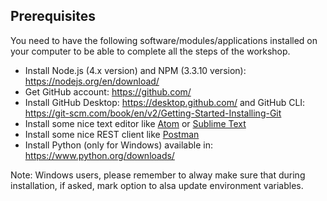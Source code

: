 ## Prerequisites

You need to have the following software/modules/applications installed on your computer to be able to complete all the steps of the workshop.

- Install Node.js (4.x version) and NPM (3.3.10 version): https://nodejs.org/en/download/
- Get GitHub account: https://github.com/
- Install GitHub Desktop: https://desktop.github.com/ and GitHub CLI: https://git-scm.com/book/en/v2/Getting-Started-Installing-Git
- Install some nice text editor like [Atom](https://atom.io/) or [Sublime Text](https://www.sublimetext.com/)
- Install some nice REST client like [Postman](https://chrome.google.com/webstore/detail/postman/fhbjgbiflinjbdggehcddcbncdddomop?hl=en)
- Install Python (only for Windows) available in: https://www.python.org/downloads/


Note: Windows users, please remember to alway make sure that during installation, if asked, mark option to alsa update environment variables.
